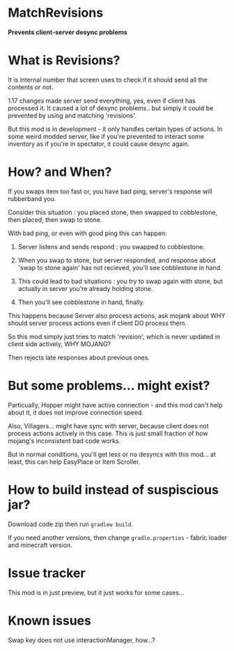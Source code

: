 # MatchRevisions
**Prevents client-server desync problems**

# What is Revisions?

It is internal number that screen uses to check if it should send all the contents or not.

1.17 changes made server send everything, yes, even if client has processed it. It caused a lot of desync problems.. but simply it could be prevented by using and matching 'revisions'.

But this mod is in development - it only handles certain types of actions. In some weird modded server, like if you're prevented to interact some inventory as if you're in spectator, it could cause desync again.


# How? and When?
If you swaps item too fast or, you have bad ping, server's response will rubberband you.

Consider this situation : you placed stone, then swapped to cobblestone, then placed, then swap to stone.

With bad ping, or even with good ping this can happen:

1. Server listens and sends respond : you swapped to cobblestone.

2. When you swap to stone, but server responded, and response about 'swap to stone again' has not recieved, you'll see cobblestone in hand.

3. This could lead to bad situations : you try to swap again with stone, but actually in server you're already holding stone.

4. Then you'll see cobblestone in hand, finally.

This happens because Server also process actions, ask mojank about WHY should server process actions even if client DO process them.

So this mod simply just tries to match 'revision', which is never updated in client side actively, WHY MOJANG?

Then rejects late responses about previous ones.


# But some problems... might exist?

Particually, Hopper might have active connection - and this mod can't help about it, it does not improve connection speed.

Also, Villagers... might have sync with server, because client does not process actions actively in this case. This is just small fraction of how mojang's inconsistent bad code works.

But in normal conditions, you'll get less or no desyncs with this mod... at least, this can help EasyPlace or Item Scroller.

# How to build instead of suspiscious jar?

Download code zip then run `gradlew build`.

If you need another versions, then change `gradle.properties` - fabric loader and minecraft version.

# Issue tracker

This mod is in just preview, but it just works for some cases... 

# Known issues

Swap key does not use interactionManager, how...?
